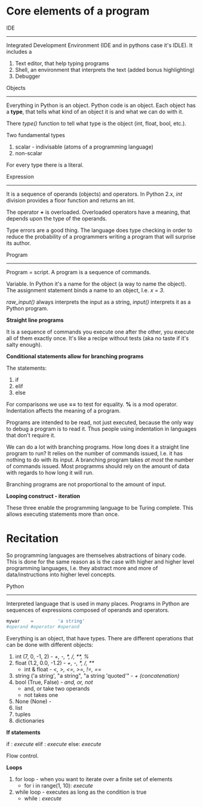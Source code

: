 Core elements of a program
==========================

IDE
___
Integrated Development Environment (IDE and in pythons case it's IDLE). It includes a
1. Text editor, that help typing programs
2. Shell, an environment that interprets the text (added bonus highlighting)
3. Debugger

Objects
_______

Everything in Python is an object. Python code is an object. Each object has a **type**, that tells what kind of an object it is and what we can do with it.

There *type()* function to tell what type is the object (int, float, bool, etc.).

Two fundamental types
1. scalar - indivisable (atoms of a programming language)
2. non-scalar

For every type there is a literal.

Expression
__________

It is a sequence of operands (objects) and operators. In Python 2.x, *int* division provides a floor function and returns an int.

The operator **+** is overloaded. Overloaded operators have a meaning, that depends upon the type of the operands.

Type errors are a good thing. The language does type checking in order to reduce the probability of a programmers writing a program that will surprise its author.

Program
_______

Program = script. A program is a sequence of commands.

Variable. In Python it's a name for the object (a way to name the object). The assignment statement binds a name to an object, I.e. *x = 3*.

*raw_input()* always interprets the input as a string, *input()* interprets it as a Python program.

**Straight line programs**

It is a sequence of commands you execute one after the other, you execute all of them exactly once. It's like a recipe without tests (aka no taste if it's salty enough).

**Conditional statements allow for branching programs**

The statements:

1. if
2. elif
3. else

For comparisons we use **==** to test for equality. **%** is a mod operator. Indentation affects the meaning of a program.

Programs are intended to be read, not just executed, because the only way to debug a program is to read it. Thus people using indentation in languages that don't require it.

We can do a lot with branching programs. How long does it a straight line program to run? It relies on the number of commands issued, I.e. it has nothing to do with its input. A branching program takes *at most* the number of commands issued. Most programms should rely on the amount of data with regards to how long it will run.

Branching programs are not proportional to the amount of input.

**Looping construct - iteration**

These three enable the programming language to be Turing complete. This allows executing statements more than once.

Recitation
==========

So programming languages are themselves abstractions of binary code. This is done for the same reason as is the case with higher and higher level programming languages, I.e. they abstract more and more of data/instructions into higher level concepts.

Python
______

Interpreted language that is used in many places. Programs in Python are sequences of expressions composed of operands and operators.

```Python
mywar 	 =         'a string'
#operand #operator #operand
```
Everything is an object, that have types. There are different operations that can be done with different objects:

1. int (7, 0, -1, 2) - _+, -, *, /, **, %_
2. float (1.2, 0.0, -1.2) - _+, -, *, /, **_
    - int & float - _<, >, <=, >=, !=, ==_
3. string ('a string', "a string", "a string 'quoted'" - _+ (concatenation)_
4. bool (True, False) - _and, or, not_
    - and, or take two operands
    - not takes one
5. None (None) -
6. list
7. tuples
8. dictionaries

**If statements**

if <condition>:
	_execute_
elif <condition>:
	_execute_
else:
	_execute_

Flow control.

**Loops**

1. for loop - when you want to iterate over a finite set of elements
    - for i in range(1, 10):
	_execute_
2. while loop - executes as long as the condition is true
    - while <condition>:
	_execute_


